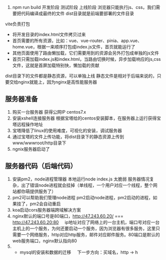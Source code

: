 1. npm run build
开发阶段 测试阶段 上线阶段
浏览器只能执行js、css，我们需要把代码编译成最终的文件
dist目录就是前端要部署的文件目录

vite负责打包

- 将开发目录的index.html文件拷贝过来
- 首页需要的所有资源，比如：vue、vue-router、pinia、app.vue、home.vue，根据一来顺序打包成index.js文件，首页就能运行了
- 其他页面使用了路由懒加载，它们需要用到的资源会另外打包成单独的js文件
- 首页只需加载index.js和index.html，当路由切换时候，异步加载响应的js,css文件，这就是首屏加载特别快，懒加载的贡献

dist目录下的文件都是静态资源，可以单独上线
静态文件是相对于后端来说的，只要交给nginx就能上，因为nginx是高性能服务器

## 服务器准备
1. 购买一台服务器 获得公网IP centos7.x
2. 安装xshell连接服务器
根据宝塔给的centos安装脚本，在服务器上运行获得宝塔远程操作地址
3. 宝塔降低了linux的使用难度，可视化的安装，调试服务器
4. 通过宝塔的文件上传功能，将dist目录下的静态资源上传到www/wwwroot/http目录下
5. ngnix服务器启动了

## 服务器代码（后端代码）
1. 安装pm2，node进程管理器
    本地运行node index.js 太脆弱
    服务器情况复杂，出了错误node进程就会挂掉（单线程，一个用户对应一个线程，整个网站都你萌提供服务了）
2. pm2可以帮助我们管理node进程
    pm2启动node进程，pm2启动的进程，如果挂了，pm2会自动重启
3. koa启动cors服务器端跨域解决方案
4. nginx默认的端口号是80端口，http://47.243.60.20/ === http://47.243.60.20:80
    ip地址对应了网络上的一台主机，端口号对应一台主机上的一个服务，为何还要启动一个服务，因为浏览器有很多服务，这里只需要一个网络服务，http对应http服务，邮件对应邮件服务。80端口是默认的web服务端口，nginx默认指向80
5. - mysql的安装和数据的迁移
    下一步方向：买域名，http -> h
    